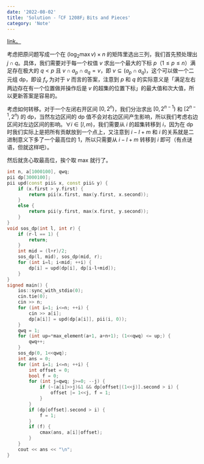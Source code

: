 ```yaml
---
date: '2022-08-02'
title: 'Solution -「CF 1208F」Bits and Pieces'
category: 'Note'
---
```


[link。](http://codeforces.com/problemset/problem/1208/F)

考虑把原问题写成一个在 $\left(\log_2 \max v \right) \times n$ 的矩阵里选出三列，我们首先预处理出 $j \cap q$。具体，我们需要对于每一个权值 $v$ 求出一个最大的下标 $p$（$1 \leqslant p \leqslant n$）满足存在极大的 $q < p$ 且 $v \cap a_p \cap a_q = v$，即 $v \subseteq \left(a_p \cap a_q\right)$，这个可以做一个二元组 dp，即设 $f_v$ 为对于 $v$ 而言的答案，注意到 $p$ 和 $q$ 的实际意义是「满足左右两边存在有一个位置做并操作后是 $v$ 的超集的位置下标」的最大值和次大值，所以更新答案是容易的。

考虑如何转移。对于一个左闭右开区间 $[0, 2^n)$，我们分治求出 $[0, 2^{n-1})$ 和 $[2^{n-1}, 2^n)$ 的 dp，当然左边区间的 dp 值不会对右边区间产生影响，所以我们考虑右边区间对左边区间的影响。$\forall i \in [l, m)$，我们需要从 $i$ 的超集转移到 $i$，因为在 dp 时我们实际上是把所有贡献放到一个点上，又注意到 $i-l+m$ 和 $i$ 的关系就是二进制意义下多了一个最高位的 $1$，所以只需要从 $i-l+m$ 转移到 $i$ 即可（有点谜语，但就这样吧）。

然后就贪心取最高位，挨个取 max 就行了。

```cpp
int n, a[1000100], qwq;
pii dp[3000100];
pii upd(const pii& x, const pii& y) {
    if (x.first > y.first) {
        return pii(x.first, max(y.first, x.second));
    }
    else {
        return pii(y.first, max(x.first, y.second));
    }
}
void sos_dp(int l, int r) {
    if (r-l == 1) {
        return;
    }
    int mid = (l+r)/2;
    sos_dp(l, mid), sos_dp(mid, r);
    for (int i=l; i<mid; ++i) {
        dp[i] = upd(dp[i], dp[i-l+mid]);
    }
}
signed main() {
    ios::sync_with_stdio(0);
    cin.tie(0);
    cin >> n;
    for (int i=1; i<=n; ++i) {
        cin >> a[i];
        dp[a[i]] = upd(dp[a[i]], pii(i, 0));
    }
    qwq = 1;
    for (int up=*max_element(a+1, a+n+1); (1<<qwq) <= up;) {
        qwq++;
    }
    sos_dp(0, 1<<qwq);
    int ans = 0;
    for (int i=1; i<=n; ++i) {
        int offset = 0;
        bool f = 0;
        for (int j=qwq; j>=0; --j) {
            if (~(a[i]>>j)&1 && dp[offset|(1<<j)].second > i) {
                offset |= 1<<j, f = 1;
            }
        }
        if (dp[offset].second > i) {
            f = 1;
        }
        if (f) {
            cmax(ans, a[i]|offset);
        }
    }
    cout << ans << "\n";
}
```
